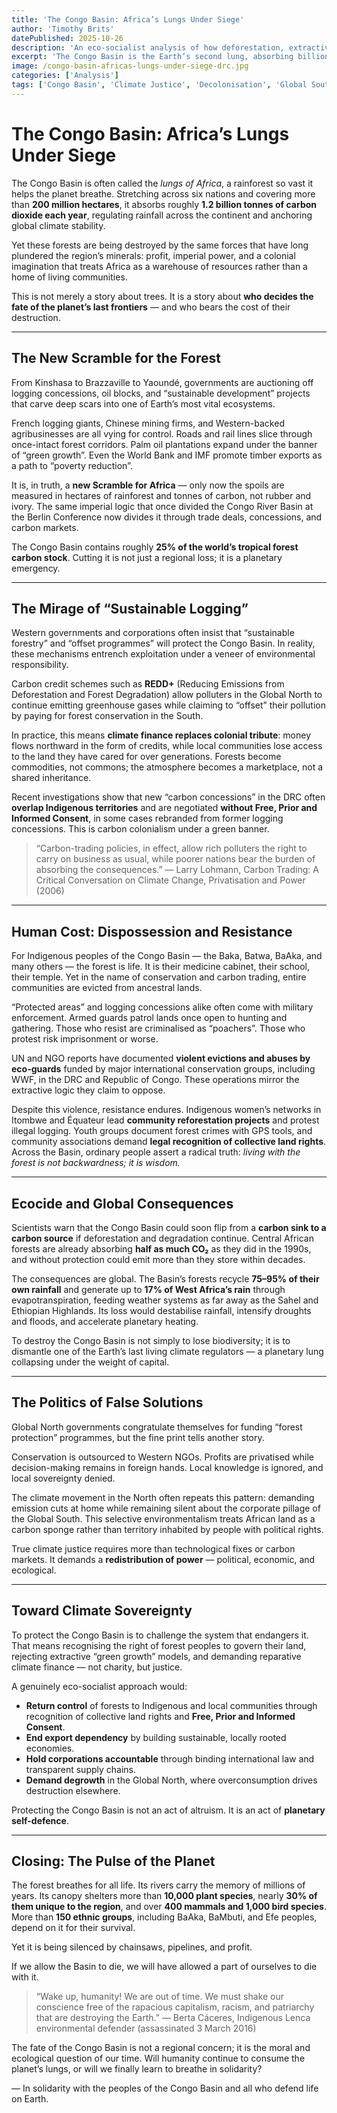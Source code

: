 ```yaml
---
title: 'The Congo Basin: Africa’s Lungs Under Siege'
author: 'Timothy Brits'
datePublished: 2025-10-26
description: 'An eco-socialist analysis of how deforestation, extractivism, and neo-colonial conservation threaten the Congo Basin, the planet’s second-largest rainforest and a vital climate stabiliser.'
excerpt: 'The Congo Basin is the Earth’s second lung, absorbing billions of tonnes of carbon each year. Yet it is being sacrificed for profit, through logging, mining, and false “green” promises. This is not just an environmental crisis; it is a struggle for justice, sovereignty, and survival.'
image: /congo-basin-africas-lungs-under-siege-drc.jpg
categories: ['Analysis']
tags: ['Congo Basin', 'Climate Justice', 'Decolonisation', 'Global South']
---
```


# The Congo Basin: Africa’s Lungs Under Siege

The Congo Basin is often called the _lungs of Africa_, a rainforest so vast it helps the planet breathe. Stretching across six nations and covering more than **200 million hectares**, it absorbs roughly **1.2 billion tonnes of carbon dioxide each year**, regulating rainfall across the continent and anchoring global climate stability.

Yet these forests are being destroyed by the same forces that have long plundered the region’s minerals: profit, imperial power, and a colonial imagination that treats Africa as a warehouse of resources rather than a home of living communities.

This is not merely a story about trees. It is a story about **who decides the fate of the planet’s last frontiers** — and who bears the cost of their destruction.

---

## The New Scramble for the Forest

From Kinshasa to Brazzaville to Yaoundé, governments are auctioning off logging concessions, oil blocks, and “sustainable development” projects that carve deep scars into one of Earth’s most vital ecosystems.

French logging giants, Chinese mining firms, and Western-backed agribusinesses are all vying for control. Roads and rail lines slice through once-intact forest corridors. Palm oil plantations expand under the banner of “green growth”. Even the World Bank and IMF promote timber exports as a path to “poverty reduction”.

It is, in truth, a **new Scramble for Africa** — only now the spoils are measured in hectares of rainforest and tonnes of carbon, not rubber and ivory. The same imperial logic that once divided the Congo River Basin at the Berlin Conference now divides it through trade deals, concessions, and carbon markets.

The Congo Basin contains roughly **25% of the world’s tropical forest carbon stock**. Cutting it is not just a regional loss; it is a planetary emergency.

---

## The Mirage of “Sustainable Logging”

Western governments and corporations often insist that “sustainable forestry” and “offset programmes” will protect the Congo Basin. In reality, these mechanisms entrench exploitation under a veneer of environmental responsibility.

Carbon credit schemes such as **REDD+** (Reducing Emissions from Deforestation and Forest Degradation) allow polluters in the Global North to continue emitting greenhouse gases while claiming to “offset” their pollution by paying for forest conservation in the South.

In practice, this means **climate finance replaces colonial tribute**: money flows northward in the form of credits, while local communities lose access to the land they have cared for over generations. Forests become commodities, not commons; the atmosphere becomes a marketplace, not a shared inheritance.

Recent investigations show that new “carbon concessions” in the DRC often **overlap Indigenous territories** and are negotiated **without Free, Prior and Informed Consent**, in some cases rebranded from former logging concessions. This is carbon colonialism under a green banner.

> “Carbon-trading policies, in effect, allow rich polluters the right to carry on business as usual, while poorer nations bear the burden of absorbing the consequences.”
> — Larry Lohmann, Carbon Trading: A Critical Conversation on Climate Change, Privatisation and Power (2006)

---

## Human Cost: Dispossession and Resistance

For Indigenous peoples of the Congo Basin — the Baka, Batwa, BaAka, and many others — the forest is life. It is their medicine cabinet, their school, their temple. Yet in the name of conservation and carbon trading, entire communities are evicted from ancestral lands.

“Protected areas” and logging concessions alike often come with military enforcement. Armed guards patrol lands once open to hunting and gathering. Those who resist are criminalised as “poachers”. Those who protest risk imprisonment or worse.

UN and NGO reports have documented **violent evictions and abuses by eco-guards** funded by major international conservation groups, including WWF, in the DRC and Republic of Congo. These operations mirror the extractive logic they claim to oppose.

Despite this violence, resistance endures. Indigenous women’s networks in Itombwe and Équateur lead **community reforestation projects** and protest illegal logging. Youth groups document forest crimes with GPS tools, and community associations demand **legal recognition of collective land rights**. Across the Basin, ordinary people assert a radical truth: _living with the forest is not backwardness; it is wisdom._

---

## Ecocide and Global Consequences

Scientists warn that the Congo Basin could soon flip from a **carbon sink to a carbon source** if deforestation and degradation continue. Central African forests are already absorbing **half as much CO₂** as they did in the 1990s, and without protection could emit more than they store within decades.

The consequences are global. The Basin’s forests recycle **75–95% of their own rainfall** and generate up to **17% of West Africa’s rain** through evapotranspiration, feeding weather systems as far away as the Sahel and Ethiopian Highlands. Its loss would destabilise rainfall, intensify droughts and floods, and accelerate planetary heating.

To destroy the Congo Basin is not simply to lose biodiversity; it is to dismantle one of the Earth’s last living climate regulators — a planetary lung collapsing under the weight of capital.

---

## The Politics of False Solutions

Global North governments congratulate themselves for funding “forest protection” programmes, but the fine print tells another story.

Conservation is outsourced to Western NGOs. Profits are privatised while decision-making remains in foreign hands. Local knowledge is ignored, and local sovereignty denied.

The climate movement in the North often repeats this pattern: demanding emission cuts at home while remaining silent about the corporate pillage of the Global South. This selective environmentalism treats African land as a carbon sponge rather than territory inhabited by people with political rights.

True climate justice requires more than technological fixes or carbon markets. It demands a **redistribution of power** — political, economic, and ecological.

---

## Toward Climate Sovereignty

To protect the Congo Basin is to challenge the system that endangers it.
That means recognising the right of forest peoples to govern their land, rejecting extractive “green growth” models, and demanding reparative climate finance — not charity, but justice.

A genuinely eco-socialist approach would:

- **Return control** of forests to Indigenous and local communities through recognition of collective land rights and **Free, Prior and Informed Consent**.
- **End export dependency** by building sustainable, locally rooted economies.
- **Hold corporations accountable** through binding international law and transparent supply chains.
- **Demand degrowth** in the Global North, where overconsumption drives destruction elsewhere.

Protecting the Congo Basin is not an act of altruism. It is an act of **planetary self-defence**.

---

## Closing: The Pulse of the Planet

The forest breathes for all life. Its rivers carry the memory of millions of years. Its canopy shelters more than **10,000 plant species**, nearly **30% of them unique to the region**, and over **400 mammals and 1,000 bird species**. More than **150 ethnic groups**, including BaAka, BaMbuti, and Efe peoples, depend on it for their survival.

Yet it is being silenced by chainsaws, pipelines, and profit.

If we allow the Basin to die, we will have allowed a part of ourselves to die with it.

> “Wake up, humanity! We are out of time. We must shake our conscience free of the rapacious capitalism, racism, and patriarchy that are destroying the Earth.”
> — Berta Cáceres, Indigenous Lenca environmental defender (assassinated 3 March 2016)

The fate of the Congo Basin is not a regional concern; it is the moral and ecological question of our time.
Will humanity continue to consume the planet’s lungs, or will we finally learn to breathe in solidarity?

— In solidarity with the peoples of the Congo Basin and all who defend life on Earth.
